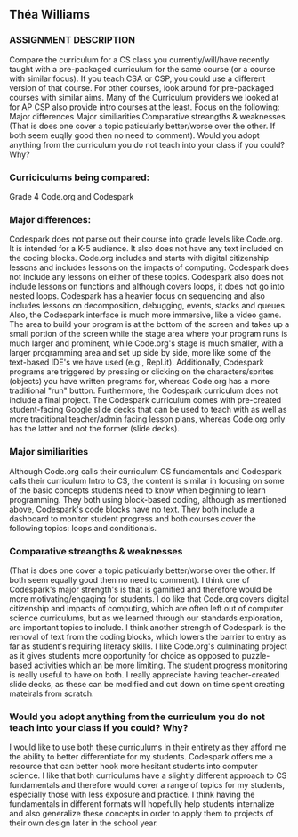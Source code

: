 ## Théa Williams

### ASSIGNMENT DESCRIPTION
Compare the curriculum for a CS class you currently/will/have recently taught with a pre-packaged curriculum for the same course (or a course with similar focus).
If you teach CSA or CSP, you could use a different version of that course.
For other courses, look around for pre-packaged courses with similar aims. Many of the Curriculum providers we looked at for AP CSP also provide intro courses at the least.
Focus on the following:
Major differences
Major similiarities
Comparative streangths & weaknesses (That is does one cover a topic paticularly better/worse over the other. If both seem euqlly good then no need to comment).
Would you adopt anything from the curriculum you do not teach into your class if you could? Why?

### Curriciculums being compared:
Grade 4 Code.org and Codespark

### Major differences:
Codespark does not parse out their course into grade levels like Code.org. It is intended for a K-5 audience. It also does not have any text included on the coding blocks. Code.org includes and starts with digital citizenship lessons and includes lessons on the impacts of computing. Codespark does not include any lessons on either of these topics. Codespark also does not include lessons on functions and although covers loops, it does not go into nested loops. Codespark has a heavier focus on sequencing and also includes lessons on decomposition, debugging, events, stacks and queues. Also, the Codespark interface is much more immersive, like a video game. The area to build your program is at the bottom of the screen and takes up a small portion of the screen while the stage area where your program runs is much larger and prominent, while Code.org's stage is much smaller, with a larger programming area and set up side by side, more like some of the text-based IDE's we have used (e.g., Repl.it). Additionally, Codespark programs are triggered by pressing or clicking on the characters/sprites (objects) you have written programs for, whereas Code.org has a more traditional "run" button. Furthermore, the Codespark curriculum does not include a final project. The Codespark curriculum comes with pre-created student-facing Google slide decks that can be used to teach with as well as more traditional teacher/admin facing lesson plans, whereas Code.org only has the latter and not the former (slide decks).

### Major similiarities
Although Code.org calls their curriculum CS fundamentals and Codespark calls their curriculum Intro to CS, the content is similar in focusing on some of the basic concepts students need to know when beginning to learn programming. They both using block-based coding, although as mentioned above, Codespark's code blocks have no text. They both include a dashboard to monitor student progress and both courses cover the following topics: loops and conditionals. 

### Comparative streangths & weaknesses
(That is does one cover a topic paticularly better/worse over the other. If both seem equally good then no need to comment).
I think one of Codespark's major strength's is that is gamified and therefore would be more motivating/engaging for students. I do like that Code.org covers digital citizenship and impacts of computing, which are often left out of computer science curriculums, but as we learned through our standards exploration, are important topics to include. I think another strength of Codespark is the removal of text from the coding blocks, which lowers the barrier to entry as far as student's requiring literacy skills. I like Code.org's culminating project as it gives students more opportunity for choice as opposed to puzzle-based activities which an be more limiting. The student progress monitoring is really useful to have on both. I really appreciate having teacher-created slide decks, as these can be modified and cut down on time spent creating mateirals from scratch.

### Would you adopt anything from the curriculum you do not teach into your class if you could? Why?
I would like to use both these curriculums in their entirety as they afford me the ability to better differentiate for my students. Codespark offers me a resource that can better hook more hesitant students into computer science. I like that both curriculums have a slightly different approach to CS fundamentals and therefore would cover a range of topics for my students, especially those with less exposure and practice. I think having the fundamentals in different formats will hopefully help students internalize and also generalize these concepts in order to apply them to projects of their own design later in the school year.
